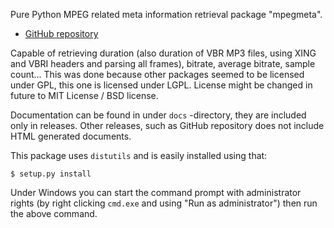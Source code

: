 Pure Python MPEG related meta information retrieval package "mpegmeta".

 * [GitHub repository](http://github.com/Ciantic/mpegmeta.git)

Capable of retrieving duration (also duration of VBR MP3 files, using XING and 
VBRI headers and parsing all frames), bitrate, average bitrate, sample count... 
This was done because other packages seemed to be licensed under GPL, this one 
is licensed under LGPL. License might be changed in future to MIT License / BSD 
license.

Documentation can be found in under `docs` -directory, they are included only
in releases. Other releases, such as GitHub repository does not include HTML
generated documents.

This package uses `distutils` and is easily installed using that:

	$ setup.py install
	
Under Windows you can start the command prompt with administrator rights (by 
right clicking `cmd.exe` and using "Run as administrator") then run the above 
command.